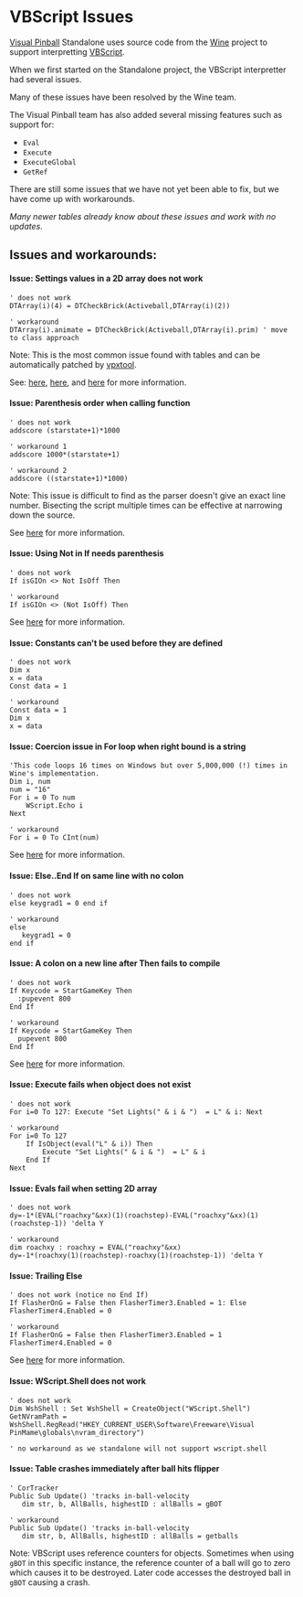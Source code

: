 # VBScript Issues

[Visual Pinball](https://github.com/vpinball/vpinball) Standalone uses source code from the [Wine](https://www.winehq.org/) project to support interpretting [VBScript](https://gitlab.winehq.org/wine/wine/-/tree/master/dlls/vbscript?ref_type=heads).

When we first started on the Standalone project, the VBScript interpretter had several issues. 

Many of these issues have been resolved by the Wine team. 

The Visual Pinball team has also added several missing features such as support for:
- `Eval`
- `Execute`
- `ExecuteGlobal`
- `GetRef`

There are still some issues that we have not yet been able to fix, but we have come up with workarounds. 

*Many newer tables already know about these issues and work with no updates.*

## Issues and workarounds:

#### Issue: Settings values in a 2D array does not work

```
' does not work
DTArray(i)(4) = DTCheckBrick(Activeball,DTArray(i)(2))        

' workaround 
DTArray(i).animate = DTCheckBrick(Activeball,DTArray(i).prim) ' move to class approach
```

Note: This is the most common issue found with tables and can be automatically patched by [vpxtool](https://github.com/francisdb/vpxtool).

See: [here](https://github.com/vpinball/vpinball/tree/standalone/standalone#dtarray-drop-targets), [here](https://github.com/vpinball/vpinball/tree/standalone/standalone#starray-standup-targets), and [here](https://bugs.winehq.org/show_bug.cgi?id=53877) for more information.

#### Issue: Parenthesis order when calling function

```
' does not work
addscore (starstate+1)*1000    

' workaround 1
addscore 1000*(starstate+1)

' workaround 2
addscore ((starstate+1)*1000)
```

Note: This issue is difficult to find as the parser doesn't give an exact line number. Bisecting the script multiple times can be effective at narrowing down the source.

See [here](https://bugs.winehq.org/show_bug.cgi?id=54177) for more information.

#### Issue: Using Not in If needs parenthesis

```
' does not work
If isGIOn <> Not IsOff Then

' workaround
If isGIOn <> (Not IsOff) Then
```

See [here](https://bugs.winehq.org/show_bug.cgi?id=55093) for more information.

#### Issue: Constants can't be used before they are defined

```
' does not work
Dim x
x = data
Const data = 1

' workaround
Const data = 1
Dim x
x = data
```

#### Issue: Coercion issue in For loop when right bound is a string

```
'This code loops 16 times on Windows but over 5,000,000 (!) times in Wine's implementation.
Dim i, num
num = "16"
For i = 0 To num
    WScript.Echo i
Next

' workaround
For i = 0 To CInt(num)
```

See [here](https://bugs.winehq.org/show_bug.cgi?id=55052) for more information.

#### Issue: Else..End If on same line with no colon

```
' does not work
else keygrad1 = 0 end if

' workaround
else 
   keygrad1 = 0 
end if
```

#### Issue: A colon on a new line after Then fails to compile

```
' does not work
If Keycode = StartGameKey Then
  :pupevent 800
End If

' workaround
If Keycode = StartGameKey Then
  pupevent 800
End If
```

See [here](https://bugs.winehq.org/show_bug.cgi?id=55037) for more information.

#### Issue: Execute fails when object does not exist

```
' does not work
For i=0 To 127: Execute "Set Lights(" & i & ")  = L" & i: Next   

' workaround
For i=0 To 127
    If IsObject(eval("L" & i)) Then
        Execute "Set Lights(" & i & ")  = L" & i
    End If
Next
```

#### Issue: Evals fail when setting 2D array

```
' does not work
dy=-1*(EVAL("roachxy"&xx)(1)(roachstep)-EVAL("roachxy"&xx)(1)(roachstep-1))	'delta Y

' workaround
dim roachxy : roachxy = EVAL("roachxy"&xx)
dy=-1*(roachxy(1)(roachstep)-roachxy(1)(roachstep-1)) 'delta Y
```

#### Issue: Trailing Else

```
' does not work (notice no End If)
If FlasherOnG = False then FlasherTimer3.Enabled = 1: Else 
FlasherTimer4.Enabled = 0

' workaround
If FlasherOnG = False then FlasherTimer3.Enabled = 1
FlasherTimer4.Enabled = 0
```

See [here](https://bugs.winehq.org/show_bug.cgi?id=55006) for more information.

#### Issue: WScript.Shell does not work

```
' does not work
Dim WshShell : Set WshShell = CreateObject("WScript.Shell")
GetNVramPath = WshShell.RegRead("HKEY_CURRENT_USER\Software\Freeware\Visual PinMame\globals\nvram_directory")

' no workaround as we standalone will not support wscript.shell
```

#### Issue: Table crashes immediately after ball hits flipper

```
' CorTracker
Public Sub Update()	'tracks in-ball-velocity
   dim str, b, AllBalls, highestID : allBalls = gBOT

' workaround
Public Sub Update()	'tracks in-ball-velocity
   dim str, b, AllBalls, highestID : allBalls = getballs
```

Note: VBScript uses reference counters for objects. Sometimes when using `gBOT` in this specific instance, the reference counter of a ball will go to zero which causes it to be destroyed. Later code accesses the destroyed ball in `gBOT` causing a crash.
